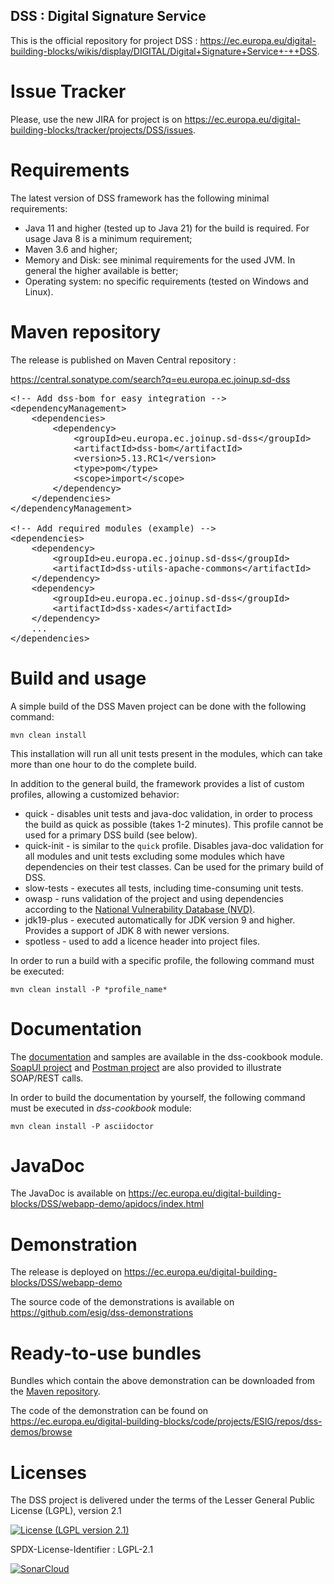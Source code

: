 ## DSS : Digital Signature Service

This is the official repository for project DSS : https://ec.europa.eu/digital-building-blocks/wikis/display/DIGITAL/Digital+Signature+Service+-++DSS. 

# Issue Tracker

Please, use the new JIRA for project is on https://ec.europa.eu/digital-building-blocks/tracker/projects/DSS/issues. 

# Requirements

The latest version of DSS framework has the following minimal requirements:

 * Java 11 and higher (tested up to Java 21) for the build is required. For usage Java 8 is a minimum requirement;
 * Maven 3.6 and higher;
 * Memory and Disk: see minimal requirements for the used JVM. In general the higher available is better;
 * Operating system: no specific requirements (tested on Windows and Linux).

# Maven repository

The release is published on Maven Central repository : 

https://central.sonatype.com/search?q=eu.europa.ec.joinup.sd-dss

<pre>
&lt;!-- Add dss-bom for easy integration --&gt;
&lt;dependencyManagement&gt;
    &lt;dependencies&gt;
        &lt;dependency&gt;
            &lt;groupId&gt;eu.europa.ec.joinup.sd-dss&lt;/groupId&gt;
            &lt;artifactId&gt;dss-bom&lt;/artifactId&gt;
            &lt;version&gt;5.13.RC1&lt;/version&gt;
            &lt;type&gt;pom&lt;/type&gt;
            &lt;scope&gt;import&lt;/scope&gt;
        &lt;/dependency&gt;
    &lt;/dependencies&gt;
&lt;/dependencyManagement&gt;

&lt;!-- Add required modules (example) --&gt;
&lt;dependencies&gt;
    &lt;dependency&gt;
        &lt;groupId&gt;eu.europa.ec.joinup.sd-dss&lt;/groupId&gt;
        &lt;artifactId&gt;dss-utils-apache-commons&lt;/artifactId&gt;
    &lt;/dependency&gt;
    &lt;dependency&gt;
        &lt;groupId&gt;eu.europa.ec.joinup.sd-dss&lt;/groupId&gt;
        &lt;artifactId&gt;dss-xades&lt;/artifactId&gt;
    &lt;/dependency&gt;
    ...
&lt;/dependencies&gt;
</pre>

# Build and usage

A simple build of the DSS Maven project can be done with the following command:

```
mvn clean install
```

This installation will run all unit tests present in the modules, which can take more than one hour to do the complete build.

In addition to the general build, the framework provides a list of custom profiles, allowing a customized behavior:

 * quick - disables unit tests and java-doc validation, in order to process the build as quick as possible (takes 1-2 minutes). This profile cannot be used for a primary DSS build (see below).
 * quick-init - is similar to the `quick` profile. Disables java-doc validation for all modules and unit tests excluding some modules which have dependencies on their test classes. Can be used for the primary build of DSS.
 * slow-tests - executes all tests, including time-consuming unit tests.
 * owasp - runs validation of the project and using dependencies according to the [National Vulnerability Database (NVD)](https://nvd.nist.gov).
 * jdk19-plus - executed automatically for JDK version 9 and higher. Provides a support of JDK 8 with newer versions.
 * spotless - used to add a licence header into project files.
 
In order to run a build with a specific profile, the following command must be executed:

```
mvn clean install -P *profile_name*
```

# Documentation

The [documentation](dss-cookbook/src/main/asciidoc/dss-documentation.adoc) and samples are available in the dss-cookbook module. [SoapUI project](dss-cookbook/src/main/soapui) and [Postman project](dss-cookbook/src/main/postman) are also provided to illustrate SOAP/REST calls.

In order to build the documentation by yourself, the following command must be executed in *dss-cookbook* module:

```
mvn clean install -P asciidoctor
```

# JavaDoc

The JavaDoc is available on https://ec.europa.eu/digital-building-blocks/DSS/webapp-demo/apidocs/index.html

# Demonstration

The release is deployed on https://ec.europa.eu/digital-building-blocks/DSS/webapp-demo

The source code of the demonstrations is available on https://github.com/esig/dss-demonstrations

# Ready-to-use bundles

Bundles which contain the above demonstration can be downloaded from the [Maven repository](https://ec.europa.eu/digital-building-blocks/artifact/service/rest/repository/browse/esignaturedss/eu/europa/ec/joinup/sd-dss/dss-demo-bundle/).

The code of the demonstration can be found on https://ec.europa.eu/digital-building-blocks/code/projects/ESIG/repos/dss-demos/browse

# Licenses

The DSS project is delivered under the terms of the Lesser General Public License (LGPL), version 2.1 

[![License (LGPL version 2.1)](https://img.shields.io/badge/license-GNU%20LGPL%20version%202.1-blue.svg?style=flat-square)](https://opensource.org/licenses/LGPL-2.1)

SPDX-License-Identifier : LGPL-2.1

[![SonarCloud](https://sonarcloud.io/api/project_badges/measure?project=eu.europa.ec.joinup.sd-dss%3Asd-dss&metric=alert_status)](https://sonarcloud.io/dashboard?id=eu.europa.ec.joinup.sd-dss%3Asd-dss)
